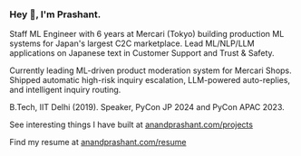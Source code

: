 ### Hey 👋, I'm Prashant.

Staff ML Engineer with 6 years at Mercari (Tokyo) building production ML systems for Japan's largest C2C marketplace. Lead ML/NLP/LLM applications on Japanese text in Customer Support and Trust & Safety.

Currently leading ML-driven product moderation system for Mercari Shops. Shipped automatic high-risk inquiry escalation, LLM-powered auto-replies, and intelligent inquiry routing.

B.Tech, IIT Delhi (2019). Speaker, PyCon JP 2024 and PyCon APAC 2023.

See interesting things I have built at [anandprashant.com/projects](https://anandprashant.com/projects)

Find my resume at [anandprashant.com/resume](https://anandprashant.com/resume)
